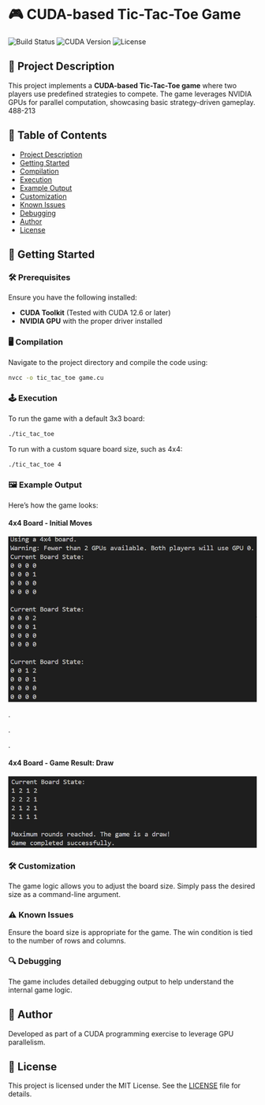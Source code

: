 
# 🎮 CUDA-based Tic-Tac-Toe Game

![Build Status](https://img.shields.io/badge/build-passing-brightgreen)
![CUDA Version](https://img.shields.io/badge/CUDA-12.6-blue)
![License](https://img.shields.io/badge/license-MIT-blue.svg)

## 📖 Project Description

This project implements a **CUDA-based Tic-Tac-Toe game** where two players use predefined strategies to compete. The game leverages NVIDIA GPUs for parallel computation, showcasing basic strategy-driven gameplay.
488-213
## 📑 Table of Contents
- [Project Description](#-project-description)
- [Getting Started](#-getting-started)
- [Compilation](#-compilation)
- [Execution](#-execution)
- [Example Output](#-example-output)
- [Customization](#-customization)
- [Known Issues](#-known-issues)
- [Debugging](#-debugging)
- [Author](#-author)
- [License](#-license)


## 🚀 Getting Started

### 🛠 Prerequisites
Ensure you have the following installed:
- **CUDA Toolkit** (Tested with CUDA 12.6 or later)
- **NVIDIA GPU** with the proper driver installed

### 🖥 Compilation
Navigate to the project directory and compile the code using:

```bash
nvcc -o tic_tac_toe game.cu
```

### 🕹 Execution
To run the game with a default 3x3 board:

```bash
./tic_tac_toe
```

To run with a custom square board size, such as 4x4:

```bash
./tic_tac_toe 4
```

### 🖼 Example Output
Here’s how the game looks:

#### 4x4 Board - Initial Moves

![4x4 Draw Example](./output_screen/start.png)

.

.

.

#### 4x4 Board - Game Result: Draw

![4x4 Draw Example](./output_screen/result.png)



### 🛠 Customization
The game logic allows you to adjust the board size. Simply pass the desired size as a command-line argument.

### ⚠ Known Issues
Ensure the board size is appropriate for the game. The win condition is tied to the number of rows and columns.

### 🔍 Debugging
The game includes detailed debugging output to help understand the internal game logic.

## 👥 Author
Developed as part of a CUDA programming exercise to leverage GPU parallelism.

## 📜 License
This project is licensed under the MIT License. See the [LICENSE](LICENSE) file for details.
